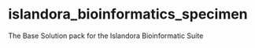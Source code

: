 islandora_bioinformatics_specimen
=================================

The Base Solution pack for the Islandora Bioinformatic Suite

